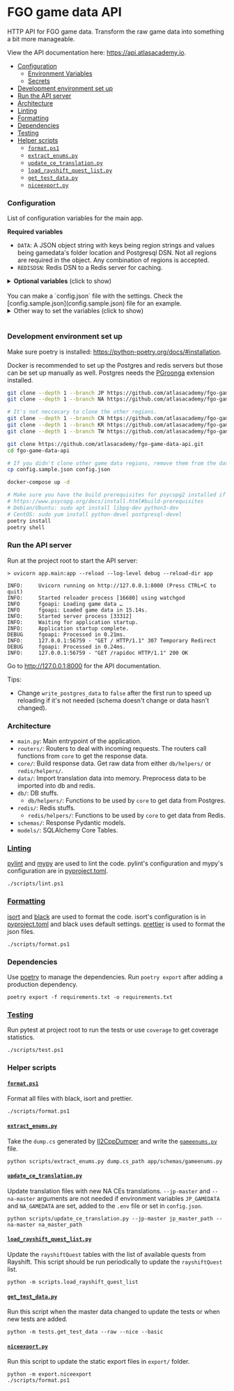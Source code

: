 # FGO game data API <!-- omit in toc -->

HTTP API for FGO game data. Transform the raw game data into something a bit more manageable.

View the API documentation here: https://api.atlasacademy.io.

- [Configuration](#configuration)
  - [Environment Variables](#environment-variables)
  - [Secrets](#secrets)
- [Development environment set up](#development-environment-set-up)
- [Run the API server](#run-the-api-server)
- [Architecture](#architecture)
- [Linting](#linting)
- [Formatting](#formatting)
- [Dependencies](#dependencies)
- [Testing](#testing)
- [Helper scripts](#helper-scripts)
  - [`format.ps1`](#formatps1)
  - [`extract_enums.py`](#extract_enumspy)
  - [`update_ce_translation.py`](#update_ce_translationpy)
  - [`load_rayshift_quest_list.py`](#load_rayshift_quest_listpy)
  - [`get_test_data.py`](#get_test_datapy)
  - [`niceexport.py`](#niceexportpy)

### Configuration

List of configuration variables for the main app.

**Required variables**
- `DATA`: A JSON object string with keys being region strings and values being gamedata's folder location and Postgresql DSN. Not all regions are required in the object. Any combination of regions is accepted.
- `REDISDSN`: Redis DSN to a Redis server for caching.

<details>
<summary><b>Optional variables</b> (click to show)</summary>

- `REDIS_PREFIX`: default to `fgoapi`. Prefix for redis keys.
- `CLEAR_REDIS_CACHE`: default to `True`. If set, will clear the redis cache on start and when the webhook above is used.
- `RATE_LIMIT_PER_5_SEC`: default to `100`. The rate limit per 5 seconds for nice and raw endpoints.
- `RAYSHIFT_API_KEY`: default to `""`. Rayshift.io API key to pull quest data.
- `RAYSHIFT_API_URL`: default to https://rayshift.io/api/v1/. Rayshift.io API URL.
- `QUEST_CACHE_LENGTH`: default to `3600`. How long to cache the quest and war endpoints in seconds. Because the rayshift data is updated continously, web and quest endpoints have lower cache time.
- `DB_POOL_SIZE`: defaults to 3. Default pool size for SQLAlchemy connection pool. https://docs.sqlalchemy.org/en/14/core/pooling.html#sqlalchemy.pool.QueuePool.params.pool_size
- `DB_MAX_OVERFLOW`: defaults to 10. Max overflow for SQLAlchemy connection pool. https://docs.sqlalchemy.org/en/14/core/pooling.html#sqlalchemy.pool.QueuePool.params.max_overflow
- `WRITE_POSTGRES_DATA`: default to `True`. Overwrite the data in PostgreSQL when importing.
- `WRITE_REDIS_DATA`: default to `True`. Overwrite the data in Redis when importing.
- `ASSET_URL`: defaults to https://assets.atlasacademy.io/GameData/. Base URL for the game assets.
- `OPENAPI_URL`: default to `None`. Set the server URL in the openapi schema export.
- `EXPORT_ALL_NICE`: default to `False`. If set to `True`, at start the app will generate nice data of all servant and CE and serve them at the `/export` endpoint. It's recommended to serve the files in the `/export` folder using nginx or equivalent webserver to lighten the load on the API server.
- `DOCUMENTATION_ALL_NICE`: default to `False`. If set to `True`, there will be links to the exported all nice files in the documentation.
- `GITHUB_WEBHOOK_SECRET`: default to `""`. If set, will add a webhook location at `/GITHUB_WEBHOOK_SECRET/update` that will pull and update the game data. If it's not set, the endpoint is not created.
- `GITHUB_WEBHOOK_GIT_PULL`: default to `False`. If set, the app will do `git pull` on the gamedata repos when the webhook above is used.

</details>
<br />
You can make a `config.json` file with the settings. Check the [config.sample.json](config.sample.json) file for an example.

<details>
<summary>Other way to set the variables (click to show)</summary>

#### Environment Variables

The variables can also be set as environment variables.

#### Secrets

Secret variables can be put in the [secrets](secrets/) folder instead of being supplied as environment variable:
```
> cat .\secrets\rayshift_api_key
eca334a9-3289-4ad7-9b92-1ec2bbc3fc19
> cat .\secrets\redisdsn
redis://localhost
```

Settings at a higher level will override the settings at a lower level.
1. Secrets variable
2. Enviornment variable
3. `.env` file
4. `config.json`
</details>
<br />

### Development environment set up

Make sure poetry is installed: https://python-poetry.org/docs/#installation.

Docker is recommended to set up the Postgres and redis servers but those can be set up manually as well. Postgres needs the [PGroonga](https://pgroonga.github.io/install/) extension installed.

```sh
git clone --depth 1 --branch JP https://github.com/atlasacademy/fgo-game-data.git fgo-game-data-jp
git clone --depth 1 --branch NA https://github.com/atlasacademy/fgo-game-data.git fgo-game-data-na

# It's not neccecary to clone the other regions.
git clone --depth 1 --branch CN https://github.com/atlasacademy/fgo-game-data.git fgo-game-data-cn
git clone --depth 1 --branch KR https://github.com/atlasacademy/fgo-game-data.git fgo-game-data-kr
git clone --depth 1 --branch TW https://github.com/atlasacademy/fgo-game-data.git fgo-game-data-tw

git clone https://github.com/atlasacademy/fgo-game-data-api.git
cd fgo-game-data-api

# If you didn't clone other game data regions, remove them from the data field in config.json.
cp config.sample.json config.json

docker-compose up -d

# Make sure you have the build prerequisites for psycopg2 installed if you are installing on Linux or macOS.
# https://www.psycopg.org/docs/install.html#build-prerequisites
# Debian/Ubuntu: sudo apt install libpq-dev python3-dev
# CentOS: sudo yum install python-devel postgresql-devel
poetry install
poetry shell
```

### Run the API server

Run at the project root to start the API server:

```
> uvicorn app.main:app --reload --log-level debug --reload-dir app

INFO:     Uvicorn running on http://127.0.0.1:8000 (Press CTRL+C to quit)
INFO:     Started reloader process [16680] using watchgod
INFO      fgoapi: Loading game data …
INFO      fgoapi: Loaded game data in 15.14s.
INFO:     Started server process [33312]
INFO:     Waiting for application startup.
INFO:     Application startup complete.
DEBUG     fgoapi: Processed in 0.21ms.
INFO:     127.0.0.1:56759 - "GET / HTTP/1.1" 307 Temporary Redirect
DEBUG     fgoapi: Processed in 0.24ms.
INFO:     127.0.0.1:56759 - "GET /rapidoc HTTP/1.1" 200 OK
```

Go to http://127.0.0.1:8000 for the API documentation.

Tips:
- Change `write_postgres_data` to `false` after the first run to speed up reloading if it's not needed (schema doesn't change or data hasn't changed).

### Architecture

- `main.py`: Main entrypoint of the application.
- `routers/`: Routers to deal with incoming requests. The routers call functions from `core` to get the response data.
- `core/`: Build response data. Get raw data from either `db/helpers/` or `redis/helpers/`.
- `data/`: Import translation data into memory. Preprocess data to be imported into db and redis.
- `db/`: DB stuffs.
  - `db/helpers/`: Functions to be used by `core` to get data from Postgres.
- `redis/`: Redis stuffs.
  - `redis/helpers/`: Functions to be used by `core` to get data from Redis.
- `schemas/`: Response Pydantic models.
- `models/`: SQLAlchemy Core Tables.

### [Linting](scripts/lint.ps1)

[pylint](https://docs.pylint.org/en/latest/index.html) and [mypy](https://mypy.readthedocs.io/en/stable/) are used to lint the code. pylint's configuration and mypy's configuration are in [pyproject.toml](pyproject.toml).

```
./scripts/lint.ps1
```

### [Formatting](scripts/format.ps1)

[isort](https://pycqa.github.io/isort/) and [black](https://black.readthedocs.io/en/stable/) are used to format the code. isort's configuration is in [pyproject.toml](pyproject.toml) and black uses default settings. [prettier](https://prettier.io/docs/en/) is used to format the json files.

```
./scripts/format.ps1
```

### Dependencies

Use [poetry](https://python-poetry.org/docs/) to manage the dependencies. Run `poetry export` after adding a production dependency.

```
poetry export -f requirements.txt -o requirements.txt
```

### [Testing](scripts/test.ps1)

Run pytest at project root to run the tests or use `coverage` to get coverage statistics.

```
./scripts/test.ps1
```

### Helper scripts

#### [`format.ps1`](scripts/format.ps1)

Format all files with black, isort and prettier.

```
./scripts/format.ps1
```

#### [`extract_enums.py`](scripts/extract_enums.py)

Take the `dump.cs` generated by [Il2CppDumper](https://github.com/Perfare/Il2CppDumper) and write the [`gameenums.py`](app/data/gameenums.py) file.

```
python scripts/extract_enums.py dump.cs_path app/schemas/gameenums.py
```

#### [`update_ce_translation.py`](scripts/update_ce_translation.py)

Update translation files with new NA CEs translations. `--jp-master` and `--na-master` arguments are not needed if environment variables `JP_GAMEDATA` and `NA_GAMEDATA` are set, added to the `.env` file or set in `config.json`.

```
python scripts/update_ce_translation.py --jp-master jp_master_path --na-master na_master_path
```

#### [`load_rayshift_quest_list.py`](scripts/load_rayshift_quest_list.py)

Update the `rayshiftQuest` tables with the list of available quests from Rayshift. This script should be run periodically to update the `rayshiftQuest` list.

```
python -m scripts.load_rayshift_quest_list
```

#### [`get_test_data.py`](tests/get_test_data.py)

Run this script when the master data changed to update the tests or when new tests are added.

```
python -m tests.get_test_data --raw --nice --basic
```

#### [`niceexport.py`](export/niceexport.py)

Run this script to update the static export files in `export/` folder.

```
python -m export.niceexport
./scripts/format.ps1
```
